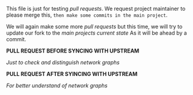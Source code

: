 This file is just for testing *pull requests*.
We request project maintainer to please merge this, `then make some commits in the main project`.
  
We will again make some more *pull requests* but this time, we will try to update our fork to the *main projects current state*
As it will be ahead by a commit.

**PULL REQUEST BEFORE SYNCING WITH UPSTREAM**
  
  *Just to check and distinguish network graphs*

**PULL REQUEST AFTER SYINCING WITH UPSTREAM**

  *For better understand of network graphs*
